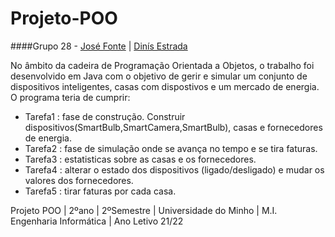 # Projeto-POO
####Grupo 28 - [José Fonte](https://github.com/josefonte) | [Dinís Estrada](https://github.com/DinisEstrada)

No âmbito da cadeira de Programação Orientada a Objetos, o trabalho foi desenvolvido em Java com o objetivo de gerir e simular um conjunto de dispositivos inteligentes, casas com dispostivos e um mercado de energia. O programa teria de cumprir:

- Tarefa1 : fase de construção. Construir dispositivos(SmartBulb,SmartCamera,SmartBulb), casas e fornecedores de energia. 
- Tarefa2 : fase de simulação onde se avança no tempo e se tira faturas.
- Tarefa3 : estatisticas sobre as casas e os fornecedores.
- Tarefa4 : alterar o estado dos dispositivos (ligado/desligado) e mudar os valores dos fornecedores.
- Tarefa5 : tirar faturas por cada casa.


Projeto POO | 2ºano | 2ºSemestre | Universidade do Minho | M.I. Engenharia Informática | Ano Letivo 21/22


